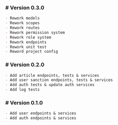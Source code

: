 ### # Version 0.3.0

```md
- Rework models
- Rework scopes
- Rework routes
- Rework permission system
- Rework role system
- Rework endpoints
- Rework unit test
- Reword project config
```

### # Version 0.2.0

```md
- Add article endpoints, tests & services
- Add user sanction endpoints, tests & services
- Add auth tests & update auth services
- Add log tests
```

### # Version 0.1.0

```md
- Add user endpoints & services
- Add auth endpoints & services
```
